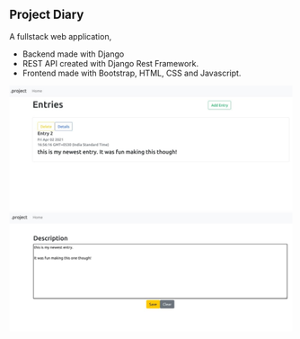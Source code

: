 ## Project Diary

A fullstack web application,

- Backend made with Django
- REST API created with Django Rest Framework.
- Frontend made with Bootstrap, HTML, CSS and Javascript.

<img src='Images/1.jpg' />
<img src="Images/2.jpg" />